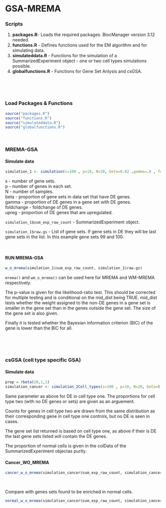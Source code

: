 # GSA-MREMA

### Scripts
1. **packages.R**- Loads the required packages. BiocManager version 3.12 needed.
2. **functions.R** - Defines functions used for the EM algorithm and for simulating data.
3. **simulateddata.R** - Functions for the simulation of a SummarizedExperiment object - one or two cell types simulations possible.
4. **globalfunctions.R** - Functions for Gene Set Anlysis and csGSA. 

&nbsp;

&nbsp;


### Load Packages & Functions 
```R 
source("packages.R")
source("functions.R")
source("simulateddata.R")
source("globalfunctions.R")
```


&nbsp;
&nbsp;

### MREMA-GSA


#### Simulate data

```R
simulation_1 <- simulation(s=100 , p=10, N=20, beta=0.02 ,gamma=.8 , foldchange=3 , upreg=.5)
```
s - number of gene sets.  
p - number of genes in each set.  
N - number of samples.  
beta - proportion of gene sets in data set that have DE genes.  
gamma - proportion of DE genes in a gene set with DE genes.  
foldchange - foldchange of DE genes.  
upreg - proportion of DE genes that are upregulated.  

`simulation_1$sum_exp_raw_count` - SummarizedExperiment object.

`simulation_1$raw.gs` - List of gene sets. If gene sets in DE they will be last gene sets in the list. In this example gene sets 99 and 100.

&nbsp;

#### RUN MREMA-GSA

```R
w_o_mrema(simulation_1$sum_exp_raw_count, simulation_1$raw.gs)
```

`mrema()` and `wm_o_mrema()` can be used here for MREMA and WM-MREMA respectively. 

The p-value is given for the likelihood-ratio test. This should be corrected for multiple testing and is conditional on the mid_dist being TRUE. mid_dist tests whether the weight assigned to the non-DE genes in a gene set is smaller in the gene set than in the genes outside the gene set.
The size of the gene set is also given.

Finally it is tested whether the Bayesian information criterion (BIC) of the gene is lower than the BIC for all.


&nbsp;

&nbsp;

### csGSA (cell type specific GSA)

#### Simulate data
```R
prop = rbeta(20,1,1)
simulation_cancer <- simulation_2Cell_types(s=100 , p=10, N=20, beta=0.02 ,gamma=.8 , foldchange=3 , upreg=.5, prop_norm = prop)
```
Same parameter as above for DE in cell type one. The proportions for cell type two (with no DE genes or sets) are given as an arguement.

Counts for genes in cell type two are drawn from the same distribution as their corresponding gene in cell type one controls, but no DE is seen in cases.

The gene set list returned is based on cell type one, as above if their is DE the last gene sets listed will contain the DE genes.

The proportion of normal cells is given in the colData of the SummarizedExperiment objectas purity.


#### Cancer_WO_MREMA
```R
cancer_w_o_mrema(simulation_cancer$sum_exp_raw_count, simulation_cancer$raw.gs)
```
&nbsp;

Compare with genes sets found to be enriched in normal cells.

```R
normal_w_o_mrema(simulation_cancer$sum_exp_raw_count, simulation_cancer$raw.gs)
```






